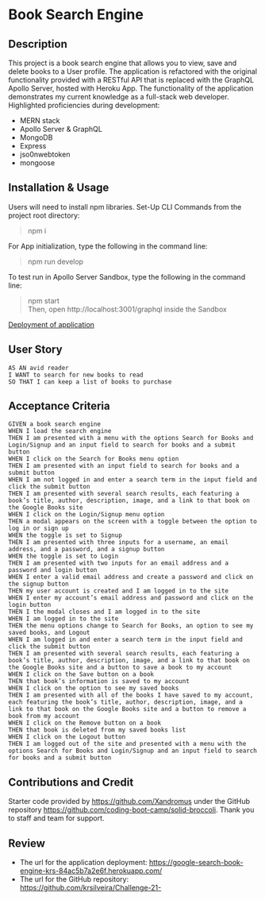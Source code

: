 # Book Search Engine


## Description
This project is a book search engine that allows you to view, save and delete books to a User profile. The application is refactored with the original functionality provided with a RESTful API that is replaced with the GraphQL Apollo Server, hosted with Heroku App. The functionality of the application demonstrates my current knowledge as a full-stack web developer. Highlighted proficiencies during development:

* MERN stack
* Apollo Server & GraphQL
* MongoDB
* Express
* jso0nwebtoken
* mongoose


## Installation & Usage
Users will need to install npm libraries. Set-Up CLI Commands from the project root directory:
> npm i <br>

For App initialization, type the following in the command line:

> npm run develop

To test run in Apollo Server Sandbox, type the following in the command line:
> npm start <br>
Then, open http://localhost:3001/graphql inside the Sandbox

[Deployment of application](https://google-search-book-engine-krs-84ac5b7a2e6f.herokuapp.com/)

## User Story
```
AS AN avid reader
I WANT to search for new books to read
SO THAT I can keep a list of books to purchase
```

## Acceptance Criteria
```
GIVEN a book search engine
WHEN I load the search engine
THEN I am presented with a menu with the options Search for Books and Login/Signup and an input field to search for books and a submit button
WHEN I click on the Search for Books menu option
THEN I am presented with an input field to search for books and a submit button
WHEN I am not logged in and enter a search term in the input field and click the submit button
THEN I am presented with several search results, each featuring a book’s title, author, description, image, and a link to that book on the Google Books site
WHEN I click on the Login/Signup menu option
THEN a modal appears on the screen with a toggle between the option to log in or sign up
WHEN the toggle is set to Signup
THEN I am presented with three inputs for a username, an email address, and a password, and a signup button
WHEN the toggle is set to Login
THEN I am presented with two inputs for an email address and a password and login button
WHEN I enter a valid email address and create a password and click on the signup button
THEN my user account is created and I am logged in to the site
WHEN I enter my account’s email address and password and click on the login button
THEN I the modal closes and I am logged in to the site
WHEN I am logged in to the site
THEN the menu options change to Search for Books, an option to see my saved books, and Logout
WHEN I am logged in and enter a search term in the input field and click the submit button
THEN I am presented with several search results, each featuring a book’s title, author, description, image, and a link to that book on the Google Books site and a button to save a book to my account
WHEN I click on the Save button on a book
THEN that book’s information is saved to my account
WHEN I click on the option to see my saved books
THEN I am presented with all of the books I have saved to my account, each featuring the book’s title, author, description, image, and a link to that book on the Google Books site and a button to remove a book from my account
WHEN I click on the Remove button on a book
THEN that book is deleted from my saved books list
WHEN I click on the Logout button
THEN I am logged out of the site and presented with a menu with the options Search for Books and Login/Signup and an input field to search for books and a submit button  

```



## Contributions and Credit
Starter code provided by https://github.com/Xandromus under the GitHub repository https://github.com/coding-boot-camp/solid-broccoli. Thank you to staff and team for support. 

## Review 

* The url for the application deployment: https://google-search-book-engine-krs-84ac5b7a2e6f.herokuapp.com/
* The url for the GitHub repository: https://github.com/krsilveira/Challenge-21- 
